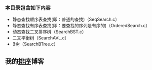 ### 本目录包含如下内容  

- 静态查找顺序表查找(即：普通的查找)（SeqSearch.c）
- 静态查找有序表查找(即：要查找的序列是有序的)（OrderedSearch.c）
- 动态查找二叉排序树（SearchBST.c）
- 二叉平衡树（SearchAVL.c）
- B树（SearchBTree.c）



## 我的[排序](https://sxhpai.github.io/2022/04/09/DS/DS7/)博客
